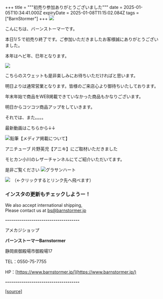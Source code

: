 +++
title = """初売り参加ありがとうございました"""
date = 2025-01-05T10:34:41.000Z
expiryDate = 2025-01-08T11:15:02.084Z
tags = ["BarnStormer"]
+++
[![](https://stat.ameba.jp/user_images/20231023/16/barnstormer-go/b2/03/p/o0420015015354743273.png)](https://ameblo.jp/barnstormer-go/entry-12825670498.html)

こんにちは、バーンストーマーです。

本日1/５で初売り終了です。ご参加いただきましたお客様誠にありがとうございました。

本年はヘビ年、巳年となります。

[![](https://stat.ameba.jp/user_images/20250105/19/barnstormer-go/57/95/j/o0466070015529961006.jpg)](https://stat.ameba.jp/user_images/20250105/19/barnstormer-go/57/95/j/o0466070015529961006.jpg)

こちらのスウェットも是非楽しみにお待ちいただければと思います。

明日よりは通常営業となります。皆様のご来店心より御待ちいたしております。

年末年始で商品をWEB掲載できていなかった商品もかなりございます。

明日からコツコツ商品アップをしていきます。

それでは、また。。。。

最新動画はこちらから↓↓

![鉛筆](https://stat100.ameba.jp/blog/ucs/img/char/char3/519.png)【メディア掲載について】

アニチューブ 片野英児【アニキ】にご取材いただきました

モヒカン小川のレザーチャンネルにてご紹介いただいてます。

是非ご覧ください ![グラサンハート](https://stat100.ameba.jp/blog/ucs/img/char/char3/148.png)

[![](https://stat.ameba.jp/user_images/20230412/16/barnstormer-go/6a/23/p/o0108010815269242493.png)](https://www.instagram.com/barnstormer_daily/)　（←クリックするとリンク先へ飛べます）

### インスタの更新もチェックしようー！

We also accept international shipping,  
Please contact us at bs@barnstormer.jp

**\-------------------------------------**

アメカジショップ

**バーンストーマーBarnstormer**

静岡県御殿場市御殿場17

TEL：0550-75-7755

HP：[https://www.barnstormer.jp/](https://www.barnstormer.jp/)

**\-------------------------------------**

[[source]](https://ameblo.jp/barnstormer-go/entry-12881316330.html)
